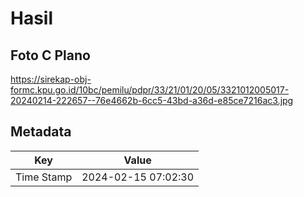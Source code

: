 # Hasil

## Foto C Plano

https://sirekap-obj-formc.kpu.go.id/10bc/pemilu/pdpr/33/21/01/20/05/3321012005017-20240214-222657--76e4662b-6cc5-43bd-a36d-e85ce7216ac3.jpg


## Metadata

| Key        | Value               |
| ---------- | ------------------- |
| Time Stamp | 2024-02-15 07:02:30 |



